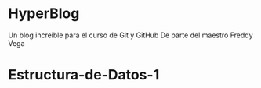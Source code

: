 # HyperBlog
Un blog increible para el curso de Git y GitHub De parte del maestro Freddy Vega 
# Estructura-de-Datos-1
